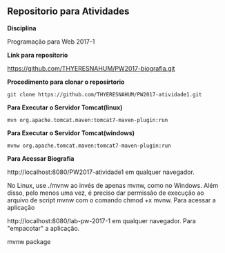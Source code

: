 ## Repositorio para Atividades

**Disciplina**

Programação para Web 2017-1

**Link para repositorio**

https://github.com/THYERESNAHUM/PW2017-biografia.git

**Procedimento para clonar o reposirtorio**
```
git clone https://github.com/THYERESNAHUM/PW2017-atividade1.git
```
**Para Executar o Servidor Tomcat(linux)**
```
mvn org.apache.tomcat.maven:tomcat7-maven-plugin:run
```
**Para Executar o Servidor Tomcat(windows)**
```
mvnw org.apache.tomcat.maven:tomcat7-maven-plugin:run
```

**Para Acessar Biografia**

http://localhost:8080/PW2017-atividade1 em qualquer navegador.


No Linux, use ./mvnw ao invés de apenas mvnw, como no Windows. Além disso, pelo menos uma vez, é preciso dar permissão de execução ao arquivo de script mvnw com o comando chmod +x mvnw.
Para acessar a aplicação

http://localhost:8080/lab-pw-2017-1 em qualquer navegador.
Para "empacotar" a aplicação.

mvnw package
```
 
